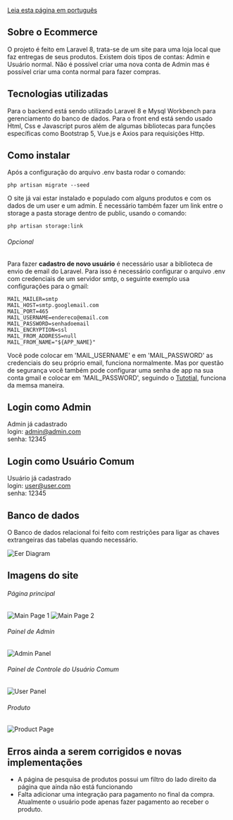 [Leia esta página em português](https://github.com/andre-rep/laravel-ecommerce-project/blob/master/README-pt.md)

## Sobre o Ecommerce

O projeto é feito em Laravel 8, trata-se de um site para uma loja local que faz entregas de seus produtos.
Existem dois tipos de contas: Admin e Usuário normal.
Não é possível criar uma nova conta de Admin mas é possível criar uma conta normal para fazer compras.

## Tecnologias utilizadas

Para o backend está sendo utilizado Laravel 8 e Mysql Workbench para gerenciamento do banco de dados. Para o front end está sendo usado Html, Css e Javascript puros além de algumas bibliotecas para funções específicas como Bootstrap 5, Vue.js e Axios para requisições Http.

## Como instalar

Após a configuração do arquivo .env basta rodar o comando:
```
php artisan migrate --seed
```
O site já vai estar instalado e populado com alguns produtos e com os dados de um user e um admin.
É necessário também fazer um link entre o storage a pasta storage dentro de public, usando o comando:
```
php artisan storage:link
```

###### Opcional

Para fazer **cadastro de novo usuário** é necessário usar a biblioteca de envio de email do Laravel. Para isso é necessário configurar o arquivo .env com credenciais de um servidor smtp, o seguinte exemplo usa configurações para o gmail:
```
MAIL_MAILER=smtp
MAIL_HOST=smtp.googlemail.com
MAIL_PORT=465
MAIL_USERNAME=endereco@email.com
MAIL_PASSWORD=senhadoemail
MAIL_ENCRYPTION=ssl
MAIL_FROM_ADDRESS=null
MAIL_FROM_NAME="${APP_NAME}"
```
Você pode colocar em 'MAIL_USERNAME' e em 'MAIL_PASSWORD' as credenciais do seu próprio email, funciona normalmente. Mas por questão de segurança você também pode configurar uma senha de app na sua conta gmail e colocar em 'MAIL_PASSWORD', seguindo o [Tutotial](https://support.google.com/mail/answer/185833?hl=pt-BR), funciona da memsa maneira.

## Login como Admin

Admin já cadastrado\
login: admin@admin.com\
senha: 12345

## Login como Usuário Comum

Usuário já cadastrado\
login: user@user.com\
senha: 12345

## Banco de dados

O Banco de dados relacional foi feito com restrições para ligar as chaves extrangeiras das tabelas quando necessário.

![Eer Diagram](https://raw.githubusercontent.com/andre-rep/laravel-ecommerce-project/master/public/andre-rep/eer-diagram.png)

## Imagens do site

###### Página principal

![Main Page 1](https://raw.githubusercontent.com/andre-rep/laravel-ecommerce-project/master/public/andre-rep/main-page-1.png)
![Main Page 2](https://raw.githubusercontent.com/andre-rep/laravel-ecommerce-project/master/public/andre-rep/main-page-2.png)

###### Painel de Admin

![Admin Panel](https://raw.githubusercontent.com/andre-rep/laravel-ecommerce-project/master/public/andre-rep/admin-panel.png)

###### Painel de Controle do Usuário Comum

![User Panel](https://raw.githubusercontent.com/andre-rep/laravel-ecommerce-project/master/public/andre-rep/user-panel.png)

###### Produto

![Product Page](https://raw.githubusercontent.com/andre-rep/laravel-ecommerce-project/master/public/andre-rep/product-page.png)

## Erros ainda a serem corrigidos e novas implementações

- A página de pesquisa de produtos possui um filtro do lado direito da página que ainda não está funcionando
- Falta adicionar uma integração para pagamento no final da compra. Atualmente o usuário pode apenas fazer pagamento ao receber o produto.